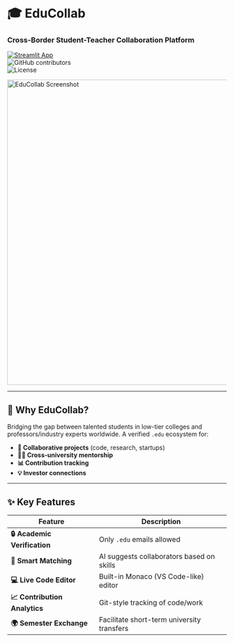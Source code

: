 # 🎓 EduCollab  
### **Cross-Border Student-Teacher Collaboration Platform**  
[![Streamlit App](https://static.streamlit.io/badges/streamlit_badge_black_white.svg)](https://studentcollabarjun.streamlit.app/)  
![GitHub contributors](https://img.shields.io/github/contributors/yourusername/EduCollab?color=purple)  
![License](https://img.shields.io/badge/License-MIT-blue)  

<img src="https://i.imgur.com/JDyh5Wl.png" width="700" alt="EduCollab Screenshot">  

---

## 🌟 **Why EduCollab?**  
Bridging the gap between talented students in low-tier colleges and professors/industry experts worldwide. A verified `.edu` ecosystem for:  
- **🚀 Collaborative projects** (code, research, startups)  
- **👨‍🏫 Cross-university mentorship**  
- **📊 Contribution tracking**  
- **💡 Investor connections**  

---

## ✨ **Key Features**  
| Feature | Description |  
|---------|------------|  
| **🔒 Academic Verification** | Only `.edu` emails allowed |  
| **👥 Smart Matching** | AI suggests collaborators based on skills |  
| **💻 Live Code Editor** | Built-in Monaco (VS Code-like) editor |  
| **📈 Contribution Analytics** | Git-style tracking of code/work |  
| **🌍 Semester Exchange** | Facilitate short-term university transfers |  

